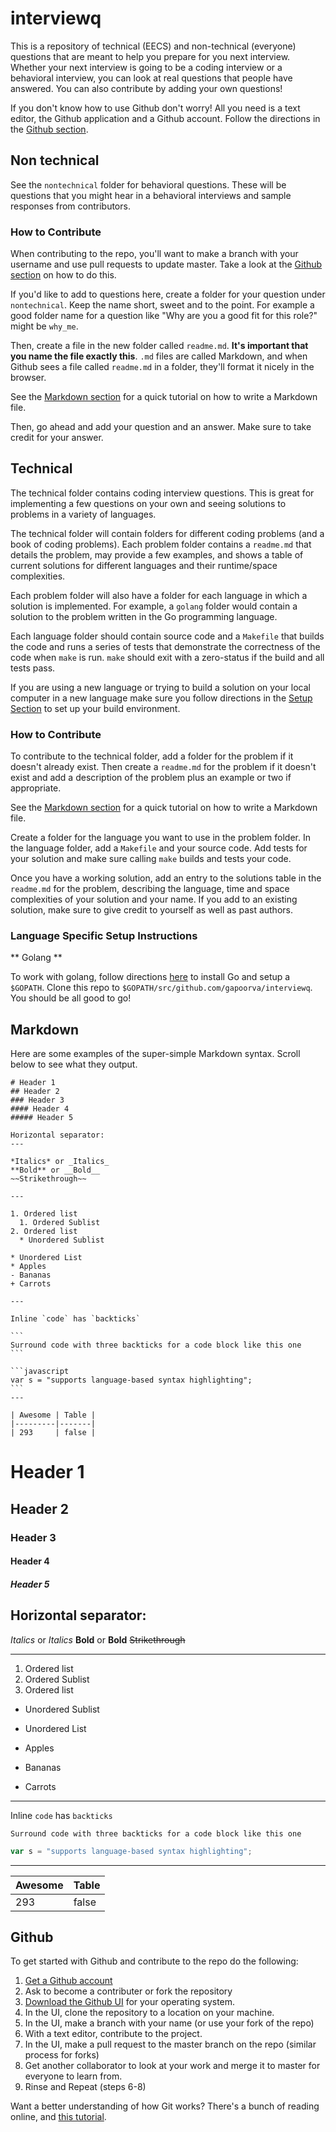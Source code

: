 # interviewq

This is a repository of technical (EECS) and non-technical (everyone) questions that are meant to help you prepare for you next interview. Whether your next interview is going to be a coding interview or a behavioral interview, you can look at real questions that people have answered. You can also contribute by adding your own questions!

If you don't know how to use Github don't worry! All you need is a text editor, the Github application and a Github account. Follow the directions in the [Github section](#github).

## Non technical

See the `nontechnical` folder for behavioral questions. These will be questions that you might hear in a behavioral interviews and sample responses from contributors.

### How to Contribute

When contributing to the repo, you'll want to make a branch with your username and use pull requests to update master. Take a look at the [Github section](#github) on how to do this.

If you'd like to add to questions here, create a folder for your question under `nontechnical`. Keep the name short, sweet and to the point. For example a good folder name for a question like "Why are you a good fit for this role?" might be `why_me`.

Then, create a file in the new folder called `readme.md`. **It's important that you name the file exactly this**. `.md` files are called Markdown, and when Github sees a file called `readme.md` in a folder, they'll format it nicely in the browser.

See the [Markdown section](#markdown) for a quick tutorial on how to write a Markdown file.

Then, go ahead and add your question and an answer. Make sure to take credit for your answer.

## Technical

The technical folder contains coding interview questions. This is great for implementing a few questions on your own and seeing solutions to problems in a variety of languages.

The technical folder will contain folders for different coding problems (and a book of coding problems). Each problem folder contains a `readme.md` that details the problem, may provide a few examples, and shows a table of current solutions for different languages and their runtime/space complexities. 

Each problem folder will also have a folder for each language in which a solution is implemented. For example, a `golang` folder would contain a solution to the problem written in the Go programming language.

Each language folder should contain source code and a `Makefile` that builds the code and runs a series of tests that demonstrate the correctness of the code when `make` is run. `make` should exit with a zero-status if the build and all tests pass.

If you are using a new language or trying to build a solution on your local computer in a new language make sure you follow directions in the [Setup Section](#setup) to set up your build environment.

### How to Contribute

To contribute to the technical folder, add a folder for the problem if it doesn't already exist. Then create a `readme.md` for the problem if it doesn't exist and add a description of the problem plus an example or two if appropriate.

See the [Markdown section](#markdown) for a quick tutorial on how to write a Markdown file.

Create a folder for the language you want to use in the problem folder. In the language folder, add a `Makefile` and your source code. Add tests for your solution and make sure calling `make` builds and tests your code. 

Once you have a working solution, add an entry to the solutions table in the `readme.md` for the problem, describing the language, time and space complexities of your solution and your name. If you add to an existing solution, make sure to give credit to yourself as well as past authors.

### Language Specific Setup Instructions <a name="setup"></a>

** Golang **

To work with golang, follow directions [here](https://golang.org/doc/install) to install Go and setup a `$GOPATH`. Clone this repo to `$GOPATH/src/github.com/gapoorva/interviewq`. You should be all good to go! 

## Markdown <a name="markdown"></a>

Here are some examples of the super-simple Markdown syntax. Scroll below to see what they output.

    # Header 1
    ## Header 2
    ### Header 3
    #### Header 4
    ##### Header 5

    Horizontal separator:
    ---

    *Italics* or _Italics_
    **Bold** or __Bold__
    ~~Strikethrough~~

    ---

    1. Ordered list
      1. Ordered Sublist
    2. Ordered list
      * Unordered Sublist

    * Unordered List
    * Apples
    - Bananas
    + Carrots

    ---

    Inline `code` has `backticks`

    ```
    Surround code with three backticks for a code block like this one
    ```

    ```javascript
    var s = "supports language-based syntax highlighting";
    ```
    ---

    | Awesome | Table |
    |---------|-------|
    | 293     | false |

# Header 1
## Header 2
### Header 3
#### Header 4
##### Header 5

Horizontal separator:
---

*Italics* or _Italics_
**Bold** or __Bold__
~~Strikethrough~~

---

1. Ordered list
  1. Ordered Sublist
2. Ordered list
  * Unordered Sublist

* Unordered List
* Apples
- Bananas
+ Carrots

---

Inline `code` has `backticks`

```
Surround code with three backticks for a code block like this one
```

```javascript
var s = "supports language-based syntax highlighting";
```
---

| Awesome | Table |
|---------|-------|
| 293     | false |


## Github <a name="github"></a>

To get started with Github and contribute to the repo do the following:

1. [Get a Github account](https://github.com/join)
2. Ask to become a contributer or fork the repository
3. [Download the Github UI](  https://desktop.github.com/) for your operating system.
4. In the UI, clone the repository to a location on your machine.
5. In the UI, make a branch with your name (or use your fork of the repo)
6. With a text editor, contribute to the project.
7. In the UI, make a pull request to the master branch on the repo (similar process for forks)
8. Get another collaborator to look at your work and merge it to master for everyone to learn from.
9. Rinse and Repeat (steps 6-8)

Want a better understanding of how Git works? There's a bunch of reading online, and [this tutorial](https://github.com/gapoorva/thetatauwebsite16/blob/master/GIT_TUTORIAL.md).